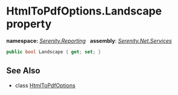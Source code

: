 # HtmlToPdfOptions.Landscape property
**namespace:** *[Serenity.Reporting](../../README.md#serenity.reporting-namespace)*   **assembly**: *[Serenity.Net.Services](../../README.md)*

```csharp
public bool Landscape { get; set; }
```

## See Also

* class [HtmlToPdfOptions](../HtmlToPdfOptions.md)